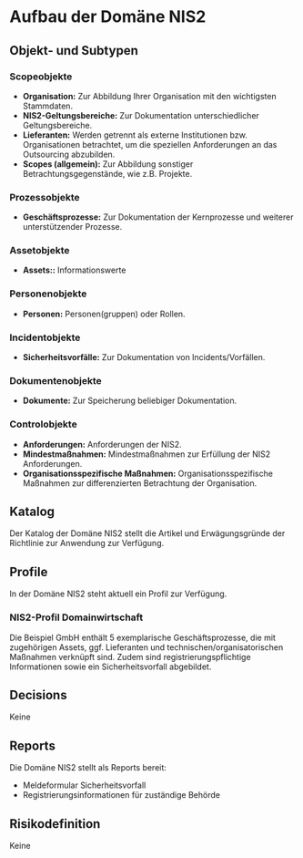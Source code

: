 <!-- © 2024 The Project Contributors - see AUTHORS.txt -->
# Aufbau der Domäne NIS2

## Objekt- und Subtypen

### Scopeobjekte

- **Organisation:** Zur Abbildung Ihrer Organisation mit den wichtigsten Stammdaten.
- **NIS2-Geltungsbereiche:** Zur Dokumentation unterschiedlicher Geltungsbereiche.
- **Lieferanten:** Werden getrennt als externe Institutionen bzw. Organisationen betrachtet, um die speziellen Anforderungen an das Outsourcing abzubilden.
- **Scopes (allgemein):** Zur Abbildung sonstiger Betrachtungsgegenstände, wie z.B. Projekte.

### Prozessobjekte

- **Geschäftsprozesse:** Zur Dokumentation der Kernprozesse und weiterer unterstützender Prozesse.

### Assetobjekte

- **Assets::** Informationswerte

### Personenobjekte

- **Personen:** Personen(gruppen) oder Rollen.

### Incidentobjekte

- **Sicherheitsvorfälle:** Zur Dokumentation von Incidents/Vorfällen.

### Dokumentenobjekte

- **Dokumente:** Zur Speicherung beliebiger Dokumentation.

### Controlobjekte

- **Anforderungen:** Anforderungen der NIS2.
- **Mindestmaßnahmen:** Mindestmaßnahmen zur Erfüllung der NIS2 Anforderungen.
- **Organisationsspezifische Maßnahmen:** Organisationsspezifische Maßnahmen zur differenzierten Betrachtung der Organisation.

## Katalog

Der Katalog der Domäne NIS2 stellt die Artikel und Erwägungsgründe der Richtlinie zur Anwendung zur Verfügung.

## Profile

In der Domäne NIS2 steht aktuell ein Profil zur Verfügung.

### NIS2-Profil Domainwirtschaft

Die Beispiel GmbH enthält 5 exemplarische Geschäftsprozesse, die mit zugehörigen Assets, ggf. Lieferanten und technischen/organisatorischen Maßnahmen verknüpft sind. Zudem sind registrierungspflichtige Informationen sowie ein Sicherheitsvorfall abgebildet.

## Decisions

Keine

## Reports

Die Domäne NIS2 stellt als Reports bereit:

- Meldeformular Sicherheitsvorfall
- Registrierungsinformationen für zuständige Behörde

## Risikodefinition

Keine
